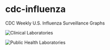 # cdc-influenza
CDC Weekly U.S. Influenza Surveillance Graphs

![Clinical Laboratories](https://www.cdc.gov/flu/weekly/WeeklyArchives2022-2023/images/WHONPHL48_small.gif?raw=true)

![Public Health Laboratories](https://www.cdc.gov/flu/weekly/weeklyarchives2022-2023/images/WHOPHL48_small.gif?raw=true)
        